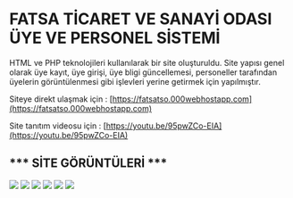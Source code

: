 # FATSA TİCARET VE SANAYİ ODASI ÜYE VE PERSONEL SİSTEMİ 
HTML ve PHP teknolojileri kullanılarak bir site oluşturuldu. Site yapısı genel olarak üye kayıt, üye girişi, üye bligi güncellemesi, personeller tarafından üyelerin görüntülenmesi gibi işlevleri yerine getirmek için yapılmıştır.

Siteye direkt ulaşmak için : [https://fatsatso.000webhostapp.com](https://fatsatso.000webhostapp.com)

Site tanıtım videosu için : [https://youtu.be/95pwZCo-EIA](https://youtu.be/95pwZCo-EIA)

## *** SİTE GÖRÜNTÜLERİ ***

![](https://i.hizliresim.com/cy2wqm1.png)
![](https://i.hizliresim.com/qny1dkf.png)
![](https://i.hizliresim.com/cxscrax.png)
![](https://i.hizliresim.com/kmy9xqe.png)
![](https://i.hizliresim.com/tgso9sx.png)
![](https://i.hizliresim.com/fhy9dsm.png)
